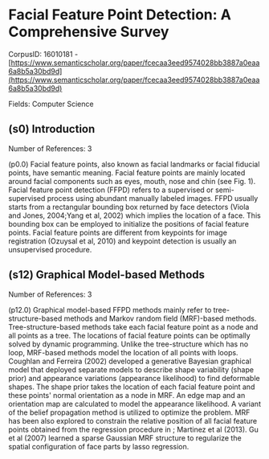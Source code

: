 # Facial Feature Point Detection: A Comprehensive Survey

CorpusID: 16010181 - [https://www.semanticscholar.org/paper/fcecaa3eed9574028bb3887a0eaa6a8b5a30bd9d](https://www.semanticscholar.org/paper/fcecaa3eed9574028bb3887a0eaa6a8b5a30bd9d)

Fields: Computer Science

## (s0) Introduction
Number of References: 3

(p0.0) Facial feature points, also known as facial landmarks or facial fiducial points, have semantic meaning. Facial feature points are mainly located around facial components such as eyes, mouth, nose and chin (see Fig.  1). Facial feature point detection (FFPD) refers to a supervised or semi-supervised process using abundant manually labeled images. FFPD usually starts from a rectangular bounding box returned by face detectors (Viola and Jones, 2004;Yang et al, 2002) which implies the location of a face. This bounding box can be employed to initialize the positions of facial feature points. Facial feature points are different from keypoints for image registration (Ozuysal et al, 2010) and keypoint detection is usually an unsupervised procedure.
## (s12) Graphical Model-based Methods
Number of References: 3

(p12.0) Graphical model-based FFPD methods mainly refer to tree-structure-based methods and Markov random field (MRF)-based methods. Tree-structure-based methods take each facial feature point as a node and all points as a tree. The locations of facial feature points can be optimally solved by dynamic programming. Unlike the tree-structure which has no loop, MRF-based methods model the location of all points with loops. Coughlan and Ferreira (2002) developed a generative Bayesian graphical model that deployed separate models to describe shape variability (shape prior) and appearance variations (appearance likelihood) to find deformable shapes. The shape prior takes the location of each facial feature point and these points' normal orientation as a node in MRF. An edge map and an orientation map are calculated to model the appearance likelihood. A variant of the belief propagation method is utilized to optimize the problem. MRF has been also explored to constrain the relative position of all facial feature points obtained from the regression procedure in ; Martinez et al (2013). Gu et al (2007) learned a sparse Gaussian MRF structure to regularize the spatial configuration of face parts by lasso regression.
